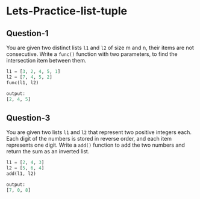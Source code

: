 # Lets-Practice-list-tuple
## Question-1

You are given two distinct lists `l1` and `l2` of size m and n, their items are not consecutive. Write a `func()` function with two parameters, to find the intersection item between them.

```python
l1 = [3, 2, 4, 5, 1] 
l2 = [7, 4, 5, 2]
func(l1, l2)

output:
[2, 4, 5]
```
## Question-3

You are given two lists `l1` and `l2` that represent two positive integers each. Each digit of the numbers is stored in reverse order, and each item represents one digit. Write a `add()` function to add the two numbers and return the sum as an inverted list.

```python
l1 = [2, 4, 3]
l2 = [5, 6, 4]
add(l1, l2)

output:
[7, 0, 8]
```
